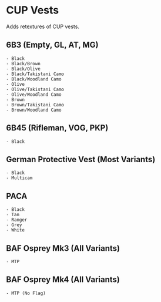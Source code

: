 # CUP Vests
Adds retextures of CUP vests.

## 6B3 (Empty, GL, AT, MG)
	- Black
	- Black/Brown
	- Black/Olive
	- Black/Takistani Camo
	- Black/Woodland Camo
	- Olive
	- Olive/Takistani Camo
	- Olive/Woodland Camo
	- Brown
	- Brown/Takistani Camo
	- Brown/Woodland Camo
	
## 6B45 (Rifleman, VOG, PKP)
	- Black
	
## German Protective Vest (Most Variants)
	- Black
	- Multicam
	
## PACA
	- Black
	- Tan
	- Ranger
	- Grey
	- White
	
## BAF Osprey Mk3 (All Variants)
	- MTP

## BAF Osprey Mk4 (All Variants)
	- MTP (No Flag)	